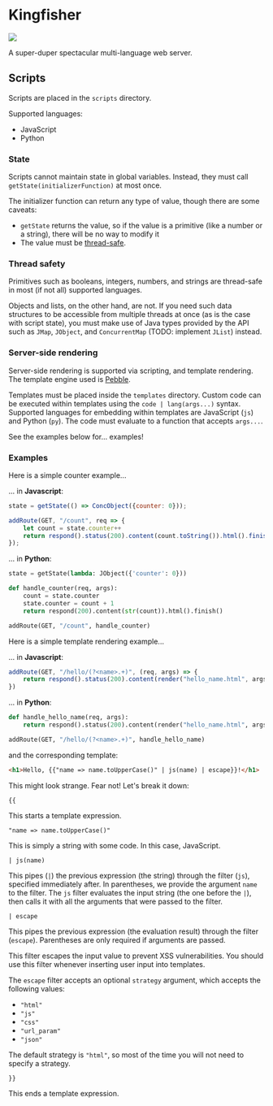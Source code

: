 # Kingfisher

![](https://upload.wikimedia.org/wikipedia/commons/0/0c/BeltedKingfisherJG_Male.jpg)

A super-duper spectacular multi-language web server.

## Scripts

Scripts are placed in the `scripts` directory.

Supported languages:
- JavaScript
- Python

### State

Scripts cannot maintain state in global variables. Instead, they must call `getState(initializerFunction)` at most once.

The initializer function can return any type of value, though there are some caveats:
- `getState` returns the value, so if the value is a primitive (like a number or a string), there will be no way to modify it
- The value must be [thread-safe](#thread-safety).

### Thread safety

Primitives such as booleans, integers, numbers, and strings are thread-safe in most (if not all) supported languages.

Objects and lists, on the other hand, are not. If you need such data structures to be accessible from multiple threads at once (as is the case with script state), you must make use of Java types provided by the API such as `JMap`, `JObject`, and `ConcurrentMap` (TODO: implement `JList`) instead.

### Server-side rendering

Server-side rendering is supported via scripting, and template rendering. The template engine used is [Pebble](https://pebbletemplates.io/).

Templates must be placed inside the `templates` directory. Custom code can be executed within templates using the `code | lang(args...)` syntax. Supported languages for embedding within templates are JavaScript (`js`) and Python (`py`). The code must evaluate to a function that accepts `args...`.

See the examples below for... examples!

### Examples

Here is a simple counter example...

... in **Javascript**:

```js
state = getState(() => ConcObject({counter: 0}));

addRoute(GET, "/count", req => {
    let count = state.counter++
    return respond().status(200).content(count.toString()).html().finish()
});
```

... in **Python**:

```py
state = getState(lambda: JObject({'counter': 0}))

def handle_counter(req, args):
    count = state.counter
    state.counter = count + 1
    return respond(200).content(str(count)).html().finish()

addRoute(GET, "/count", handle_counter)
```

Here is a simple template rendering example...

... in **Javascript**:

```js
addRoute(GET, "/hello/(?<name>.+)", (req, args) => {
    return respond().status(200).content(render("hello_name.html", args)).html().finish()
})
```

... in **Python**:

```py
def handle_hello_name(req, args):
    return respond().status(200).content(render("hello_name.html", args)).html().finish()

addRoute(GET, "/hello/(?<name>.+)", handle_hello_name)
```

and the corresponding template:

```html
<h1>Hello, {{"name => name.toUpperCase()" | js(name) | escape}}!</h1>
```

This might look strange. Fear not! Let's break it down:

```
{{
```

This starts a template expression.

```
"name => name.toUpperCase()"
```

This is simply a string with some code. In this case, JavaScript.

```
| js(name)
```

This pipes (`|`) the previous expression (the string) through the filter (`js`), specified immediately after. In parentheses, we provide the argument `name` to the filter. The `js` filter evaluates the input string (the one before the `|`), then calls it with all the arguments that were passed to the filter.

```
| escape
```

This pipes the previous expression (the evaluation result) through the filter (`escape`). Parentheses are only required if arguments are passed.

This filter escapes the input value to prevent XSS vulnerabilities. You should use this filter whenever inserting user input into templates.

The `escape` filter accepts an optional `strategy` argument, which accepts the following values:

- `"html"`
- `"js"`
- `"css"`
- `"url_param"`
- `"json"`

The default strategy is `"html"`, so most of the time you will not need to specify a strategy.

```
}}
```

This ends a template expression.

